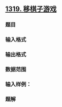## [1319. 移棋子游戏](https://www.acwing.com/problem/content/1321/)

### 题目

### 输入格式

### 输出格式

### 数据范围

### 输入样例：



### 题解

